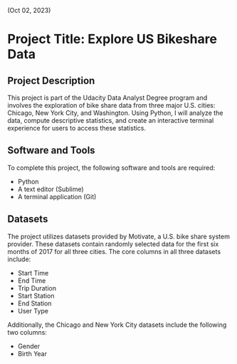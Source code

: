 (Oct 02, 2023)

# Project Title: Explore US Bikeshare Data


## Project Description

This project is part of the Udacity Data Analyst Degree program and involves the exploration of bike share data from three major U.S. cities: Chicago, New York City, and Washington. Using Python, I will analyze the data, compute descriptive statistics, and create an interactive terminal experience for users to access these statistics.

## Software and Tools

To complete this project, the following software and tools are required:

- Python
- A text editor (Sublime)
- A terminal application (Git)


## Datasets

The project utilizes datasets provided by Motivate, a U.S. bike share system provider. These datasets contain randomly selected data for the first six months of 2017 for all three cities. The core columns in all three datasets include:

- Start Time
- End Time
- Trip Duration
- Start Station
- End Station
- User Type

Additionally, the Chicago and New York City datasets include the following two columns:

- Gender
- Birth Year
